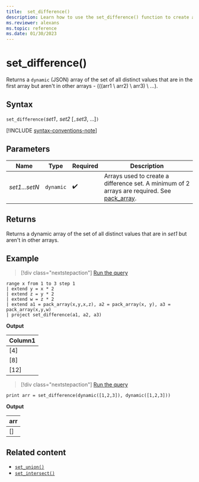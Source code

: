 ```yaml
---
title:  set_difference()
description: Learn how to use the set_difference() function to create a difference set of all distinct values in the first array that aren't in the other array inputs.
ms.reviewer: alexans
ms.topic: reference
ms.date: 01/30/2023
---
```

# set_difference()

Returns a `dynamic` (JSON) array of the set of all distinct values that are in the first array but aren't in other arrays - (((arr1 \ arr2) \ arr3) \ ...).

## Syntax

`set_difference(`*set1*`,` *set2* [`,`*set3*, ...]`)`

[!INCLUDE [syntax-conventions-note](../includes/syntax-conventions-note.md)]

## Parameters

| Name | Type | Required | Description |
|--|--|--|--|
| *set1...setN* | `dynamic` |  :heavy_check_mark: | Arrays used to create a difference set. A minimum of 2 arrays are required. See [pack_array](pack-array-function.md).|

## Returns

Returns a dynamic array of the set of all distinct values that are in *set1* but aren't in other arrays.

## Example

> [!div class="nextstepaction"]
> <a href="https://dataexplorer.azure.com/clusters/help/databases/Samples?query=H4sIAAAAAAAAA23MsQ7CMAwE0J2vuLFBWdLOfEtltQ4CRBK5kZpE/XicCVWweHi+O6FwZxR4iW845IgJW+YEdznAJXNYUXHTxBXjl5pSPdOu1M5ETi3R8ppJhOpQLKqF3mYsaPx9dp7+dXajq0nik5eMjfO8Prxn4bDwQK6P9ab5AIGKxtfOAAAA" target="_blank">Run the query</a>

```kusto
range x from 1 to 3 step 1
| extend y = x * 2
| extend z = y * 2
| extend w = z * 2
| extend a1 = pack_array(x,y,x,z), a2 = pack_array(x, y), a3 = pack_array(x,y,w)
| project set_difference(a1, a2, a3)
```

**Output**

|Column1|
|---|
|[4]|
|[8]|
|[12]|

> [!div class="nextstepaction"]
> <a href="https://dataexplorer.azure.com/clusters/help/databases/Samples?query=H4sIAAAAAAAAAysoyswrUUgsKlKwVShOLYlPyUxLSy1KzUtO1UipzEvMzUzWiDbUMdIxjtXUUUAX0QQAej8Kqz4AAAA=" target="_blank">Run the query</a>

```kusto
print arr = set_difference(dynamic([1,2,3]), dynamic([1,2,3]))
```

**Output**

|arr|
|---|
|[]|

## Related content

* [`set_union()`](set-union-function.md)
* [`set_intersect()`](set-intersect-function.md)
